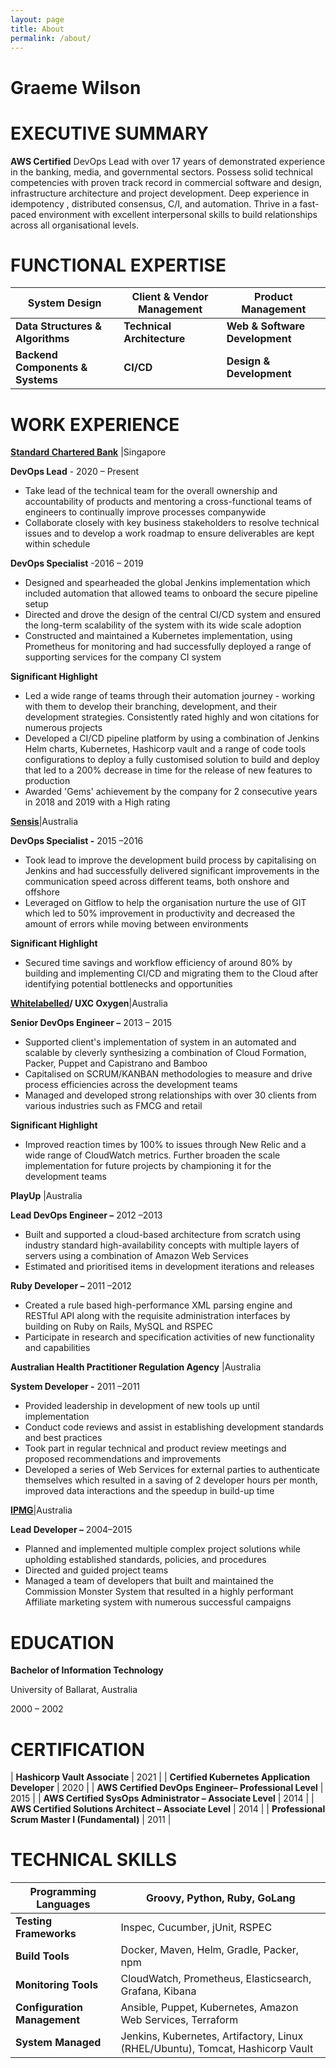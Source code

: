 ```yaml
---
layout: page
title: About
permalink: /about/
---
```



# **Graeme Wilson**

# **EXECUTIVE SUMMARY**

**AWS Certified** DevOps Lead with over 17 years of demonstrated experience in the banking, media, and governmental sectors. Possess solid technical competencies with proven track record in commercial software and design, infrastructure architecture and project development. Deep experience in idempotency , distributed consensus, C/I, and automation. Thrive in a fast-paced environment with excellent interpersonal skills to build relationships across all organisational levels.

# **FUNCTIONAL EXPERTISE**

| **System Design** | **Client &amp; Vendor Management** | **Product Management** |
| --- | --- | --- |
| **Data Structures &amp; Algorithms** | **Technical Architecture** | **Web &amp; Software Development** |
| **Backend Components &amp; Systems** | **CI/CD** | **Design &amp; Development** |

# **WORK EXPERIENCE**

**[Standard Chartered Bank](https://www.sc.com/)** |Singapore

**DevOps Lead** - 2020 – Present

- Take lead of the technical team for the overall ownership and accountability of products and mentoring a cross-functional teams of engineers to continually improve processes companywide
- Collaborate closely with key business stakeholders to resolve technical issues and to develop a work roadmap to ensure deliverables are kept within schedule

**DevOps Specialist** -2016 – 2019

- Designed and spearheaded the global Jenkins implementation which included automation that allowed teams to onboard the secure pipeline setup
- Directed and drove the design of the central CI/CD system and ensured the long-term scalability of the system with its wide scale adoption
- Constructed and maintained a Kubernetes implementation, using Prometheus for monitoring and had successfully deployed a range of supporting services for the company CI system

**Significant Highlight**

- Led a wide range of teams through their automation journey - working with them to develop their branching, development, and their development strategies. Consistently rated highly and won citations for numerous projects
- Developed a CI/CD pipeline platform by using a combination of Jenkins Helm charts, Kubernetes, Hashicorp vault and a range of code tools configurations to deploy a fully customised solution to build and deploy that led to a 200% decrease in time for the release of new features to production
- Awarded &#39;Gems&#39; achievement by the company for 2 consecutive years in 2018 and 2019 with a High rating

[**Sensis**](https://www.ahpra.gov.au/)|Australia

**DevOps Specialist  -** 2015 –2016

- Took lead to improve the development build process by capitalising on Jenkins and had successfully delivered significant improvements in the communication speed across different teams, both onshore and offshore
- Leveraged on Gitflow to help the organisation nurture the use of GIT which led to 50% improvement in productivity and decreased the amount of errors while moving between environments

**Significant Highlight**

- Secured time savings and workflow efficiency of around 80% by building and implementing CI/CD and migrating them to the Cloud after identifying potential bottlenecks and opportunities

**[Whitelabelled](https://www.ahpra.gov.au/)/ UXC Oxygen**|Australia

**Senior DevOps Engineer  –** 2013 – 2015

- Supported client&#39;s implementation of system in an automated and scalable by cleverly synthesizing a combination of Cloud Formation, Packer, Puppet and Capistrano and Bamboo
- Capitalised on SCRUM/KANBAN methodologies to measure and drive process efficiencies across the development teams
- Managed and developed strong relationships with over 30 clients from various industries such as FMCG and retail

**Significant Highlight**

- Improved reaction times by 100% to issues through New Relic and a wide range of CloudWatch metrics. Further broaden the scale implementation for future projects by championing it for the development teams

**PlayUp** |Australia

**Lead DevOps Engineer  –** 2012 –2013

- Built and supported a cloud-based architecture from scratch using industry standard high-availability concepts with multiple layers of servers using a combination of Amazon Web Services
- Estimated and prioritised items in development iterations and releases

**Ruby Developer  –** 2011 –2012

- Created a rule based high-performance XML parsing engine and RESTful API along with the requisite administration interfaces by building on Ruby on Rails, MySQL and RSPEC
- Participate in research and specification activities of new functionality and capabilities

**Australian Health Practitioner Regulation Agency** |Australia

**System Developer -** 2011 –2011

- Provided leadership in development of new tools up until implementation
- Conduct code reviews and assist in establishing development standards and best practices
- Took part in regular technical and product review meetings and proposed recommendations and improvements
- Developed a series of Web Services for external parties to authenticate themselves which resulted in a saving of 2 developer hours per month, improved data interactions and the speedup in build-up time

**[IPMG](http://www.ipmg.com.au/)**|Australia

**Lead Developer  –** 2004–2015

- Planned and implemented multiple complex project solutions while upholding established standards, policies, and procedures
- Directed and guided project teams
- Managed a team of developers that built and maintained the Commission Monster System that resulted in a highly performant Affiliate marketing system with numerous successful campaigns

# **EDUCATION**

**Bachelor of Information Technology**

University of Ballarat, Australia

2000 – 2002

# **CERTIFICATION**
| **Hashicorp Vault Associate** | 2021 |
| **Certified Kubernetes Application Developer** | 2020 |
| **AWS Certified DevOps Engineer– Professional Level** | 2015 |
| **AWS Certified SysOps Administrator – Associate Level** | 2014 |
| **AWS Certified Solutions Architect – Associate Level** | 2014 |
| **Professional Scrum Master I (Fundamental)** | 2011 |

# **TECHNICAL SKILLS**

| **Programming Languages** | Groovy, Python, Ruby, GoLang |
| --- | --- |
| **Testing Frameworks** | Inspec, Cucumber, jUnit, RSPEC |
| **Build Tools** | Docker, Maven, Helm, Gradle, Packer, npm |
| **Monitoring Tools** | CloudWatch, Prometheus, Elasticsearch, Grafana, Kibana |
| **Configuration Management** | Ansible, Puppet, Kubernetes, Amazon Web Services, Terraform |
| **System Managed** | Jenkins, Kubernetes, Artifactory, Linux (RHEL/Ubuntu), Tomcat, Hashicorp Vault |
